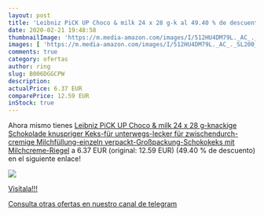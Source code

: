 ```yaml
---
layout: post
title: 'Leibniz PiCK UP Choco & milk 24 x 28 g-k al 49.40 % de descuento'
date: 2020-02-21 19:48:58
thumbnailImage: 'https://m.media-amazon.com/images/I/512HU4DM79L._AC_._SL200_.jpg'
images: [ 'https://m.media-amazon.com/images/I/512HU4DM79L._AC_._SL200_.jpg' ]
comments: true
category: ofertas
author: ring
slug: B006DGGCPW
description:
actualPrice: 6.37 EUR
comparePrice: 12.59 EUR
inStock: true
---
```


Ahora mismo tienes [Leibniz PiCK UP Choco & milk 24 x 28 g-knackige Schokolade  knuspriger Keks-für unterwegs-lecker für zwischendurch-cremige Milchfüllung-einzeln verpackt-Großpackung-Schokokeks mit Milchcreme-Riegel](https://www.amazon.com/dp/B006DGGCPW/?tag=redken08-20) a 6.37 EUR (original: 12.59 EUR) (49.40 %  de descuento) en el siguiente enlace!

[![](https://m.media-amazon.com/images/I/512HU4DM79L._AC_._SL200_.jpg)](https://www.amazon.com/dp/B006DGGCPW/?tag=redken08-20)

[Visítala!!!](https://www.amazon.com/dp/B006DGGCPW/?tag=redken08-20)

[Consulta otras ofertas en nuestro canal de telegram](https://t.me/s/ofertas25)
